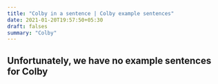 ```yaml
---
title: "Colby in a sentence | Colby example sentences"
date: 2021-01-20T19:57:50+05:30
draft: falses
summary: "Colby"
---
```

## Unfortunately, we have no example sentences for Colby                 
